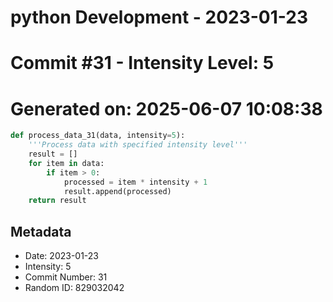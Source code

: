 ﻿# python Development - 2023-01-23
# Commit #31 - Intensity Level: 5
# Generated on: 2025-06-07 10:08:38
```python
def process_data_31(data, intensity=5):
    '''Process data with specified intensity level'''
    result = []
    for item in data:
        if item > 0:
            processed = item * intensity + 1
            result.append(processed)
    return result
```
## Metadata
- Date: 2023-01-23
- Intensity: 5
- Commit Number: 31
- Random ID: 829032042
